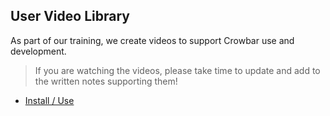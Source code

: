 ## User Video Library

As part of our training, we create videos to support Crowbar use and development.

> If you are watching the videos, please take time to update and add to the written notes supporting them!

* [Install / Use](https://www.youtube.com/watch?v=4HovSKG6-go)

